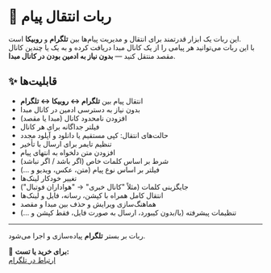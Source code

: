 # 🤖 ربات انتقال پیام

این ربات یک ابزار قدرتمند برای انتقال و مدیریت پیام‌ها بین **تلگرام** و **روبیکا** است.  
با این ربات می‌توانید هر پیامی را از یک کانال مبدا دریافت کرده و به یک یا چندین کانال مقصد منتقل کنید — **بدون نیاز به ادمین بودن در کانال مبدا**.

## ✨ قابلیت‌ها
- انتقال پیام بین **تلگرام ↔ روبیکا ↔ تلگرام**
- بدون نیاز به دسترسی ادمین در کانال مبدا
- افزودن نامحدود کانال (مبدا یا مقصد)
- فیلتر جداگانه برای هر کانال
- حالت‌های انتقال: کپی مستقیم یا دانلود و آپلود مجدد
- تنظیم تایمر برای ارسال با تأخیر
- افزودن متن دلخواه به انتهای پیام
- شرط بر اساس کلمات خاص (اگر باشد / اگر نباشد)
- فیلتر بر اساس نوع پیام (متن، عکس، ویدیو و ...)
- تغییر خودکار لینک‌ها
- جایگزینی کلمات (مثلاً "کانال خبری" → "هواداران فوتبال")
- انتقال کامل همراه با کپشن، رسانه، فایل و لینک‌ها
- هماهنگ‌سازی ویرایش و حذف بین مبدا و مقصد
- تنظیمات پیشرفته (با/بدون کیبورد، ارسال به صورت فایل، فقط کپشن و ...)

---


ربات بر بستر **تلگرام** پیاده‌سازی و اجرا می‌شود.

📩 **برای خرید یا تست:**  
[ارتباط در تلگرام](https://t.me/DeveloperYasin)

